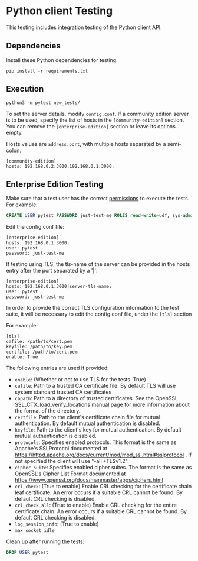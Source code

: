 Python client Testing
=========

This testing includes integration testing of the Python client API.

Dependencies
------------

Install these Python dependencies for testing.

```
pip install -r requirements.txt
```

Execution
---------

```
python3 -m pytest new_tests/
```

[Pytest usage]:http://pytest.org/latest/usage.html

To set the server details, modify `config.conf`.
If a community edition server is to be used, specify the list of hosts in the
`[community-edition]` section. You can remove the `[enterprise-edition]` section
or leave its options empty.

Hosts values are `address:port`, with multiple hosts separated by a semi-colon.

```
[community-edition]
hosts: 192.168.0.2:3000;192.168.0.1:3000;
```

Enterprise Edition Testing
--------------------------
Make sure that a test user has the correct
[permissions](http://www.aerospike.com/docs/guide/security.html#permissions) to
execute the tests. For example:

```sql
CREATE USER pytest PASSWORD just-test-me ROLES read-write-udf, sys-admin, user-admin, data-admin
```

Edit the config.conf file:

```
[enterprise-edition]
hosts: 192.168.0.1:3000;
user: pytest
password: just-test-me
```

If testing using TLS, the tls-name of the server can be provided in the hosts entry after the port separated by a '|':

```
[enterprise-edition]
hosts: 192.168.0.1:3000|server-tls-name;
user: pytest
password: just-test-me
```

In order to provide the correct TLS configuration information to the test suite, it will be necessary to edit the config.conf file, under the `[tls]` section

For example:
```
[tls]
cafile: /path/to/cert.pem
keyfile: /path/to/key.pem
certfile: /path/to/cert.pem
enable: True
```

The following entries are used if provided:

* `enable`: (Whether or not to use TLS for the tests. True)
* `cafile`: Path to a trusted CA certificate file. By default TLS will use system standard trusted CA certificates
* `capath`: Path to a directory of trusted certificates. See the OpenSSL SSL_CTX_load_verify_locations manual page for more information about the format of the directory.
* `certfile`: Path to the client's certificate chain file for mutual authentication. By default mutual authentication is disabled.
* `keyfile`: Path to the client's key for mutual authentication. By default mutual authentication is disabled.
* `protocols`: Specifies enabled protocols. This format is the same as Apache's SSLProtocol documented at https://httpd.apache.org/docs/current/mod/mod_ssl.html#sslprotocol . If not specified the client will use "-all +TLSv1.2".
* `cipher_suite`: Specifies enabled cipher suites. The format is the same as OpenSSL's Cipher List Format documented at https://www.openssl.org/docs/manmaster/apps/ciphers.html
* `crl_check`: (True to enable) Enable CRL checking for the certificate chain leaf certificate. An error occurs if a suitable CRL cannot be found. By default CRL checking is disabled.
* `crl_check_all`: (True to enable) Enable CRL checking for the entire certificate chain. An error occurs if a suitable CRL cannot be found. By default CRL checking is disabled.
* `log_session_info`: (True to enable)
* `max_socket_idle`

Clean up after running the tests:
```sql
DROP USER pytest
```
